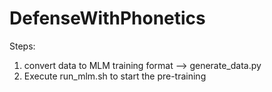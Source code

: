# DefenseWithPhonetics

Steps:

1. convert data to MLM training format --> generate_data.py 
2. Execute run_mlm.sh to start the pre-training 
